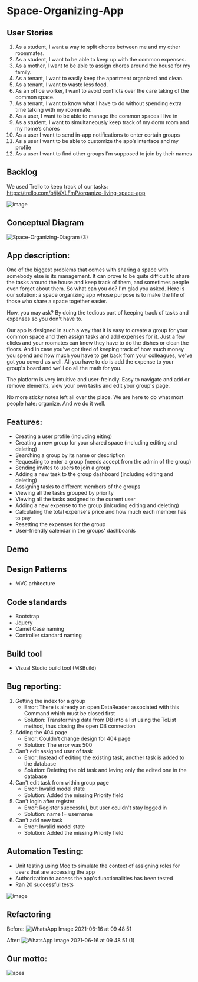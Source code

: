 # Space-Organizing-App

## User Stories
1) As a student, I want a way to split chores between me and my other roommates.
2) As a student, I want to be able to keep up with the common expenses.
3) As a mother, I want to be able to assign chores around the house for my family.
4) As a tenant, I want to easily keep the apartment organized and clean.
5) As a tenant, I want to waste less food.
6) As an office worker, I want to avoid conflicts over the care taking of the common space.
7) As a tenant, I want to know what I have to do without spending extra time talking with my roommate.
8) As a user, I want to be able to manage the common spaces I live in
9) As a student, I want to simultaneously keep track of my dorm room and my home’s chores
10) As a user I want to send in-app notifications to enter certain groups
11) As a user I want to be able to customize the app’s interface and my profile
12) As a user I want to find other groups I’m supposed to join by their names
  
  
## Backlog
We used Trello to keep track of our tasks: https://trello.com/b/ji4XLFmP/organize-living-space-app

![image](https://user-images.githubusercontent.com/62221313/122079659-4b193180-ce06-11eb-96be-97e237f02bfa.png)
  

## Conceptual Diagram
![Space-Organizing-Diagram (3)](https://user-images.githubusercontent.com/62221313/122174899-d4bf1280-ce8b-11eb-8551-f068d0930f9a.png)

  

## App description:
One of the biggest problems that comes with sharing a space with somebody else is its management. It can prove to be quite difficult to share the tasks around the house and keep track of them, and sometimes people even forget about them. So what can you do? I'm glad you asked. Here is our solution: a space organizing app whose purpose is to make the life of those who share a space together easier.  
  
How, you may ask? By doing the tedious part of keeping track of tasks and expenses so you don't have to.  
  
Our app is designed in such a way that it is easy to create a group for your common space and then assign tasks and add expenses for it. Just a few clicks and your roomates can know they have to do the dishes or clean the floors. And in case you've got tired of keeping track of how much money you spend and how much you have to get back from your colleagues, we've got you coverd as well. All you have to do is add the expense to your group's board and we'll do all the math for you.  
  
The platform is very intuitive and user-freindly. Easy to navigate and add or remove elements, view your own tasks and edit your group's page.  
  
No more sticky notes left all over the place. We are here to do what most people hate: organize. And we do it well.  
  
  
## Features:
   - Creating a user profile (including eiting)
   - Creating a new group for your shared space (including editing and deleting)
   - Searching a group by its name or description
   - Requesting to enter a group (needs accept from the admin of the group)
   - Sending invites to users to join a group
   - Adding a new task to the group dashboard (including editing and deleting)
   - Assigning tasks to different members of the groups
   - Viewing all the tasks grouped by priority
   - Viewing all the tasks assigned to the current user
   - Adding a new expense to the group (inlcuding editing and deleting)
   - Calculating the total expense's price and how much each member has to pay
   - Resetting the expenses for the group
   - User-friendly calendar in the groups' dashboards
  
  
## Demo

  
  
## Design Patterns
   - MVC arhitecture
  
  
## Code standards
   - Bootstrap
   - Jquery
   - Camel Case naming 
   - Controller standard naming
  
  
## Build tool
   - Visual Studio build tool (MSBuild)
  
  
## Bug reporting:
   1) Getting the index for a group
      - Error: There is already an open DataReader associated with this Command which must be closed first
      - Solution: Transforming data from DB into a list using the ToList method, thus closing the open DB connection
   2) Adding the 404 page
      - Error: Couldn't change design for 404 page
      - Solution: The error was 500
   3) Can't edit assigned user of task
      - Error: Instead of editing the existing task, another task is added to the database
      - Solution: Deleting the old task and leving only the edited one in the database
   4) Can't edit task from within group page
      - Error: Invalid model state
      - Solution: Added the missing Priority field
   5) Can't login after register
      - Error: Register successful, but user couldn't stay logged in
      - Solution: name != username
   6) Can't add new task
      - Error: Invalid model state
      - Solution: Added the missing Priority field
  

## Automation Testing:
   - Unit testing using Moq to simulate the context of assigning roles for users that are accessing the app
   - Authorization to access the app's functionalities has been tested 
   - Ran 20 successful tests

![image](https://user-images.githubusercontent.com/62206596/122086113-13ad8380-ce0c-11eb-8490-371bcc9906ba.png)
  
  
## Refactoring
Before:
![WhatsApp Image 2021-06-16 at 09 48 51](https://user-images.githubusercontent.com/62221313/122171319-3e3d2200-ce88-11eb-9b8e-ab6341010bef.jpeg)

After:
![WhatsApp Image 2021-06-16 at 09 48 51 (1)](https://user-images.githubusercontent.com/62221313/122171322-3ed5b880-ce88-11eb-92bb-63d2469f5882.jpeg)
  
  
## Our motto:
![apes](https://user-images.githubusercontent.com/62221313/122080609-1194f600-ce07-11eb-93ee-b604fd7aaa5a.jpg)
